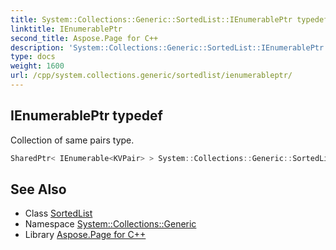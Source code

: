 ```yaml
---
title: System::Collections::Generic::SortedList::IEnumerablePtr typedef
linktitle: IEnumerablePtr
second_title: Aspose.Page for C++
description: 'System::Collections::Generic::SortedList::IEnumerablePtr typedef. Collection of same pairs type in C++.'
type: docs
weight: 1600
url: /cpp/system.collections.generic/sortedlist/ienumerableptr/
---
```

## IEnumerablePtr typedef


Collection of same pairs type.

```cpp
SharedPtr< IEnumerable<KVPair> > System::Collections::Generic::SortedList< TKey, TValue >::IEnumerablePtr
```

## See Also

* Class [SortedList](../)
* Namespace [System::Collections::Generic](../../)
* Library [Aspose.Page for C++](../../../)

